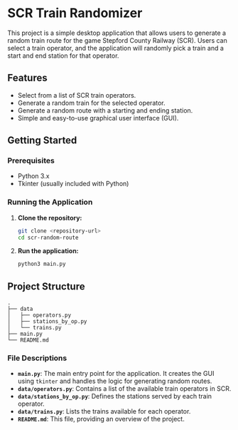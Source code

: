# SCR Train Randomizer

This project is a simple desktop application that allows users to generate a random train route for the game Stepford County Railway (SCR). Users can select a train operator, and the application will randomly pick a train and a start and end station for that operator.

## Features

-   Select from a list of SCR train operators.
-   Generate a random train for the selected operator.
-   Generate a random route with a starting and ending station.
-   Simple and easy-to-use graphical user interface (GUI).

## Getting Started

### Prerequisites

-   Python 3.x
-   Tkinter (usually included with Python)

### Running the Application

1.  **Clone the repository:**
    ```bash
    git clone <repository-url>
    cd scr-random-route
    ```

2.  **Run the application:**
    ```bash
    python3 main.py
    ```

## Project Structure

```
.
├── data
│   ├── operators.py
│   ├── stations_by_op.py
│   └── trains.py
├── main.py
└── README.md
```

### File Descriptions

-   **`main.py`**: The main entry point for the application. It creates the GUI using `tkinter` and handles the logic for generating random routes.
-   **`data/operators.py`**: Contains a list of the available train operators in SCR.
-   **`data/stations_by_op.py`**: Defines the stations served by each train operator.
-   **`data/trains.py`**: Lists the trains available for each operator.
-   **`README.md`**: This file, providing an overview of the project.
